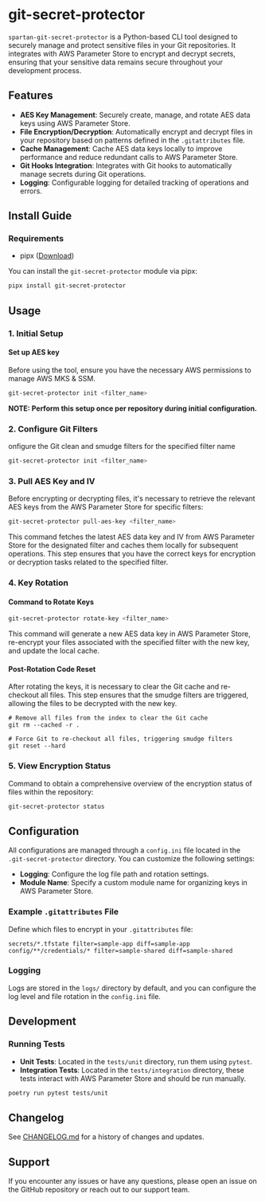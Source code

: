 # git-secret-protector

`spartan-git-secret-protector` is a Python-based CLI tool designed to securely manage and protect sensitive files in your Git repositories. It integrates with AWS Parameter Store to encrypt and decrypt secrets, ensuring that your sensitive data remains secure throughout your development process.

## Features

- **AES Key Management**: Securely create, manage, and rotate AES data keys using AWS Parameter Store.
- **File Encryption/Decryption**: Automatically encrypt and decrypt files in your repository based on patterns defined in the `.gitattributes` file.
- **Cache Management**: Cache AES data keys locally to improve performance and reduce redundant calls to AWS Parameter Store.
- **Git Hooks Integration**: Integrates with Git hooks to automatically manage secrets during Git operations.
- **Logging**: Configurable logging for detailed tracking of operations and errors.

## Install Guide

### Requirements

- pipx ([Download](https://pipx.pypa.io/stable/installation/))

You can install the `git-secret-protector` module via pipx:

```sh
pipx install git-secret-protector
```

## Usage

### 1. Initial Setup

#### Set up AES key

Before using the tool, ensure you have the necessary AWS permissions to manage AWS MKS & SSM.

```sh
git-secret-protector init <filter_name>
```

**NOTE: Perform this setup once per repository during initial configuration.**

### 2. Configure Git Filters

onfigure the Git clean and smudge filters for the specified filter name

```sh
git-secret-protector init <filter_name>
```

### 3. Pull AES Key and IV

Before encrypting or decrypting files, it's necessary to retrieve the relevant AES keys from the AWS Parameter Store for specific filters:

```sh
git-secret-protector pull-aes-key <filter_name>
```

This command fetches the latest AES data key and IV from AWS Parameter Store for the designated filter and caches them locally for subsequent operations. This step ensures that you have the correct keys for encryption or decryption tasks related to the specified filter.

### 4. Key Rotation

#### Command to Rotate Keys

```sh
git-secret-protector rotate-key <filter_name>
```

This command will generate a new AES data key in AWS Parameter Store, re-encrypt your files associated with the specified filter with the new key, and update the local cache.

#### Post-Rotation Code Reset
After rotating the keys, it is necessary to clear the Git cache and re-checkout all files. This step ensures that the smudge filters are triggered, allowing the files to be decrypted with the new key.

```
# Remove all files from the index to clear the Git cache
git rm --cached -r .

# Force Git to re-checkout all files, triggering smudge filters
git reset --hard
```

### 5. View Encryption Status

Command to obtain a comprehensive overview of the encryption status of files within the repository:

```sh
git-secret-protector status
```

## Configuration

All configurations are managed through a `config.ini` file located in the `.git-secret-protector` directory. You can customize the following settings:

- **Logging**: Configure the log file path and rotation settings.
- **Module Name**: Specify a custom module name for organizing keys in AWS Parameter Store.

### Example `.gitattributes` File

Define which files to encrypt in your `.gitattributes` file:

```
secrets/*.tfstate filter=sample-app diff=sample-app
config/**/credentials/* filter=sample-shared diff=sample-shared
```

### Logging

Logs are stored in the `logs/` directory by default, and you can configure the log level and file rotation in the `config.ini` file.

## Development

### Running Tests

- **Unit Tests**: Located in the `tests/unit` directory, run them using `pytest`.
- **Integration Tests**: Located in the `tests/integration` directory, these tests interact with AWS Parameter Store and should be run manually.

```sh
poetry run pytest tests/unit
```

## Changelog

See [CHANGELOG.md](CHANGELOG.md) for a history of changes and updates.

## Support

If you encounter any issues or have any questions, please open an issue on the GitHub repository or reach out to our support team.
